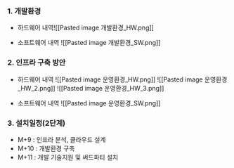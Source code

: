 ### 1. 개발환경
   + 하드웨어 내역![[Pasted image 개발환경_HW.png]]
  
  + 소프트웨어 내역 ![[Pasted image 개발환경_SW.png]]

### 2. 인프라 구축 방안
  + 하드웨어 내역
![[Pasted image 운영환경_HW.png]]
![[Pasted image 운영환경_HW_2.png]]
![[Pasted image 운영환경_HW_3.png]]

+ 소프트웨어 내역
![[Pasted image 운영환경_SW.png]]

### 3. 설치일정(2단계)
  + M+9 : 인프라 분석, 클라우드 설계
  + M+10 : 개발환경 구축
  + M+11 : 개발 기술지원 및 써드파티 설치                                                                                       